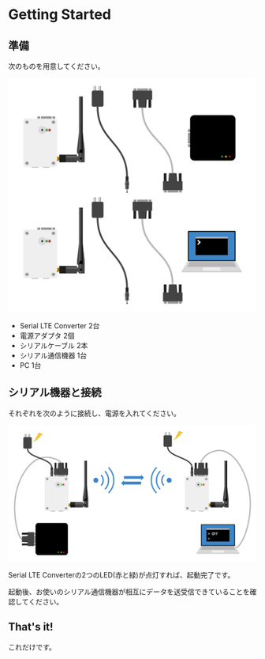 # Getting Started


## 準備

次のものを用意してください。

![](img/01_list.png)

- Serial LTE Converter 2台
- 電源アダプタ 2個
- シリアルケーブル 2本
- シリアル通信機器 1台
- PC 1台

## シリアル機器と接続

それぞれを次のように接続し、電源を入れてください。

![](img/01_connect.gif)

Serial LTE Converterの2つのLED(赤と緑)が点灯すれば、起動完了です。

起動後、お使いのシリアル通信機器が相互にデータを送受信できていることを確認してください。

## That's it!

これだけです。

